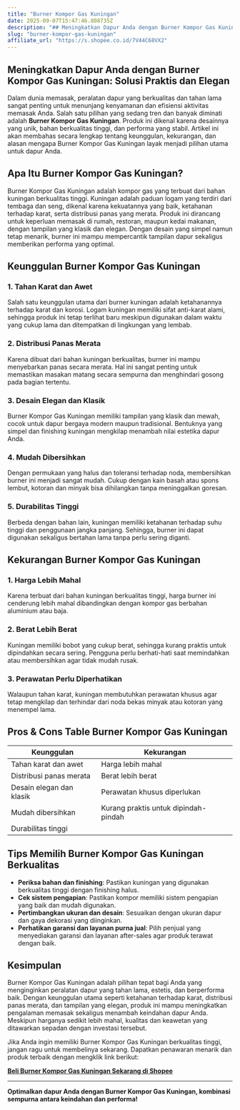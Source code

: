 ```yaml
---
title: "Burner Kompor Gas Kuningan"
date: 2025-09-07T15:47:46.808735Z
description: "## Meningkatkan Dapur Anda dengan Burner Kompor Gas Kuningan: Solusi Praktis dan Elegan..."
slug: "burner-kompor-gas-kuningan"
affiliate_url: "https://s.shopee.co.id/7V44C68VX2"
---
```

## Meningkatkan Dapur Anda dengan Burner Kompor Gas Kuningan: Solusi Praktis dan Elegan

Dalam dunia memasak, peralatan dapur yang berkualitas dan tahan lama sangat penting untuk menunjang kenyamanan dan efisiensi aktivitas memasak Anda. Salah satu pilihan yang sedang tren dan banyak diminati adalah **Burner Kompor Gas Kuningan**. Produk ini dikenal karena desainnya yang unik, bahan berkualitas tinggi, dan performa yang stabil. Artikel ini akan membahas secara lengkap tentang keunggulan, kekurangan, dan alasan mengapa Burner Kompor Gas Kuningan layak menjadi pilihan utama untuk dapur Anda.

## Apa Itu Burner Kompor Gas Kuningan?

Burner Kompor Gas Kuningan adalah kompor gas yang terbuat dari bahan kuningan berkualitas tinggi. Kuningan adalah paduan logam yang terdiri dari tembaga dan seng, dikenal karena kekuatannya yang baik, ketahanan terhadap karat, serta distribusi panas yang merata. Produk ini dirancang untuk keperluan memasak di rumah, restoran, maupun kedai makanan, dengan tampilan yang klasik dan elegan. Dengan desain yang simpel namun tetap menarik, burner ini mampu mempercantik tampilan dapur sekaligus memberikan performa yang optimal.

## Keunggulan Burner Kompor Gas Kuningan

### 1. Tahan Karat dan Awet

Salah satu keunggulan utama dari burner kuningan adalah ketahanannya terhadap karat dan korosi. Logam kuningan memiliki sifat anti-karat alami, sehingga produk ini tetap terlihat baru meskipun digunakan dalam waktu yang cukup lama dan ditempatkan di lingkungan yang lembab.

### 2. Distribusi Panas Merata

Karena dibuat dari bahan kuningan berkualitas, burner ini mampu menyebarkan panas secara merata. Hal ini sangat penting untuk memastikan masakan matang secara sempurna dan menghindari gosong pada bagian tertentu.

### 3. Desain Elegan dan Klasik

Burner Kompor Gas Kuningan memiliki tampilan yang klasik dan mewah, cocok untuk dapur bergaya modern maupun tradisional. Bentuknya yang simpel dan finishing kuningan mengkilap menambah nilai estetika dapur Anda.

### 4. Mudah Dibersihkan

Dengan permukaan yang halus dan toleransi terhadap noda, membersihkan burner ini menjadi sangat mudah. Cukup dengan kain basah atau spons lembut, kotoran dan minyak bisa dihilangkan tanpa meninggalkan goresan.

### 5. Durabilitas Tinggi

Berbeda dengan bahan lain, kuningan memiliki ketahanan terhadap suhu tinggi dan penggunaan jangka panjang. Sehingga, burner ini dapat digunakan sekaligus bertahan lama tanpa perlu sering diganti.

## Kekurangan Burner Kompor Gas Kuningan

### 1. Harga Lebih Mahal

Karena terbuat dari bahan kuningan berkualitas tinggi, harga burner ini cenderung lebih mahal dibandingkan dengan kompor gas berbahan aluminium atau baja.

### 2. Berat Lebih Berat

Kuningan memiliki bobot yang cukup berat, sehingga kurang praktis untuk dipindahkan secara sering. Pengguna perlu berhati-hati saat memindahkan atau membersihkan agar tidak mudah rusak.

### 3. Perawatan Perlu Diperhatikan

Walaupun tahan karat, kuningan membutuhkan perawatan khusus agar tetap mengkilap dan terhindar dari noda bekas minyak atau kotoran yang menempel lama.

## Pros & Cons Table Burner Kompor Gas Kuningan

| **Keunggulan**               | **Kekurangan**                     |
|------------------------------|-----------------------------------|
| Tahan karat dan awet        | Harga lebih mahal               |
| Distribusi panas merata     | Berat lebih berat               |
| Desain elegan dan klasik    | Perawatan khusus diperlukan     |
| Mudah dibersihkan          | Kurang praktis untuk dipindah-pindah  |
| Durabilitas tinggi          |                                    |

## Tips Memilih Burner Kompor Gas Kuningan Berkualitas

- **Periksa bahan dan finishing**: Pastikan kuningan yang digunakan berkualitas tinggi dengan finishing halus.
- **Cek sistem pengapian**: Pastikan kompor memiliki sistem pengapian yang baik dan mudah digunakan.
- **Pertimbangkan ukuran dan desain**: Sesuaikan dengan ukuran dapur dan gaya dekorasi yang diinginkan.
- **Perhatikan garansi dan layanan purna jual**: Pilih penjual yang menyediakan garansi dan layanan after-sales agar produk terawat dengan baik.

## Kesimpulan

Burner Kompor Gas Kuningan adalah pilihan tepat bagi Anda yang menginginkan peralatan dapur yang tahan lama, estetis, dan berperforma baik. Dengan keunggulan utama seperti ketahanan terhadap karat, distribusi panas merata, dan tampilan yang elegan, produk ini mampu meningkatkan pengalaman memasak sekaligus menambah keindahan dapur Anda. Meskipun harganya sedikit lebih mahal, kualitas dan keawetan yang ditawarkan sepadan dengan investasi tersebut.

Jika Anda ingin memiliki Burner Kompor Gas Kuningan berkualitas tinggi, jangan ragu untuk membelinya sekarang. Dapatkan penawaran menarik dan produk terbaik dengan mengklik link berikut:

[**Beli Burner Kompor Gas Kuningan Sekarang di Shopee**](https://s.shopee.co.id/7V44C68VX2)

---

**Optimalkan dapur Anda dengan Burner Kompor Gas Kuningan, kombinasi sempurna antara keindahan dan performa!**